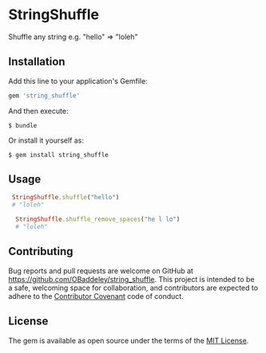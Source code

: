 # StringShuffle

Shuffle any string e.g. "hello"  => "loleh"

## Installation

Add this line to your application's Gemfile:

```ruby
gem 'string_shuffle'
```

And then execute:

    $ bundle

Or install it yourself as:

    $ gem install string_shuffle

## Usage

```ruby
 StringShuffle.shuffle("hello")
 # "loleh"
```

```ruby
  StringShuffle.shuffle_remove_spaces("he l lo")
  # "loleh"
```


## Contributing

Bug reports and pull requests are welcome on GitHub at https://github.com/OBaddeley/string_shuffle. This project is intended to be a safe, welcoming space for collaboration, and contributors are expected to adhere to the [Contributor Covenant](http://contributor-covenant.org) code of conduct.


## License

The gem is available as open source under the terms of the [MIT License](http://opensource.org/licenses/MIT).
